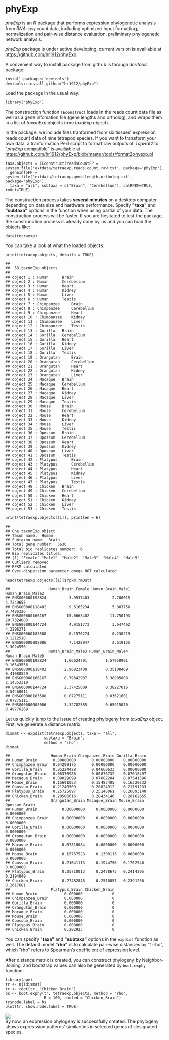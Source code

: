 phyExp
======

*phyExp* is an *R* package that performs expression phylogenetic
analysis from *RNA-seq* count data, including optimized input
formatting, normalization and pair-wise distance evaluation, preliminary
phylogenetic network analysis.

*phyExp* package is under active developing, current version is
availiable at <https://github.com/hr1912/phyExp>.

A convenient way to install package from github is through *devtools*
package:

    install.packages('devtools')
    devtools::install_github("hr1912/phyExp")

Load the package in the usual way:

    library('phyExp')

The construction function `TEconstruct` loads in the reads count data
file as well as a gene infomation file (gene lengths and ortholog), and
wraps them in a list of *taxonExp* objects (one *taxaExp* object).

In the package, we include files tranformed from six tissues' expression
reads count data of nine tetrapod species. If you want to transform your
own data, a tranformation Perl script to format raw outputs of *TopHat2*
to "*phyExp* compatible" is availiable at
<https://github.com/hr1912/phyExp/blob/master/tools/format2phyexp.pl>

    taxa.objects = TEconstruct(readsCountFP = system.file('extdata/tetraexp.reads.count.raw.txt', package='phyExp'),
      geneInfoFP = system.file('extdata/tetraexp.gene.length.ortholog.txt', package='phyExp'), 
      taxa = "all", subtaxa = c("Brain", "Cerebellum"), calRPKM=TRUE, rmOut=TRUE)

The construction process takes **several minutes** on a desktop computer
depanding on data size and hardware performance. Specify **"taxa"** and
**"subtaxa"** options in the function when using partial of your data.
The construction process will be faster. If you are hesitated to test
the package, the construnction process is already done by us and you can
load the objects like:

    data(tetraexp)

You can take a look at what the loaded objects:

    print(tetraexp.objects, details = TRUE)

    ## 
    ##  53 taxonExp objects 
    ## 
    ## object 1 : Human      Brain 
    ## object 2 : Human      Cerebellum 
    ## object 3 : Human      Heart 
    ## object 4 : Human      Kidney 
    ## object 5 : Human      Liver 
    ## object 6 : Human      Testis 
    ## object 7 : Chimpanzee     Brain 
    ## object 8 : Chimpanzee     Cerebellum 
    ## object 9 : Chimpanzee     Heart 
    ## object 10 : Chimpanzee    Kidney 
    ## object 11 : Chimpanzee    Liver 
    ## object 12 : Chimpanzee    Testis 
    ## object 13 : Gorilla   Brain 
    ## object 14 : Gorilla   Cerebellum 
    ## object 15 : Gorilla   Heart 
    ## object 16 : Gorilla   Kidney 
    ## object 17 : Gorilla   Liver 
    ## object 18 : Gorilla   Testis 
    ## object 19 : Orangutan     Brain 
    ## object 20 : Orangutan     Cerebellum 
    ## object 21 : Orangutan     Heart 
    ## object 22 : Orangutan     Kidney 
    ## object 23 : Orangutan     Liver 
    ## object 24 : Macaque   Brain 
    ## object 25 : Macaque   Cerebellum 
    ## object 26 : Macaque   Heart 
    ## object 27 : Macaque   Kidney 
    ## object 28 : Macaque   Liver 
    ## object 29 : Macaque   Testis 
    ## object 30 : Mouse     Brain 
    ## object 31 : Mouse     Cerebellum 
    ## object 32 : Mouse     Heart 
    ## object 33 : Mouse     Kidney 
    ## object 34 : Mouse     Liver 
    ## object 35 : Mouse     Testis 
    ## object 36 : Opossum   Brain 
    ## object 37 : Opossum   Cerebellum 
    ## object 38 : Opossum   Heart 
    ## object 39 : Opossum   Kidney 
    ## object 40 : Opossum   Liver 
    ## object 41 : Opossum   Testis 
    ## object 42 : Platypus      Brain 
    ## object 43 : Platypus      Cerebellum 
    ## object 44 : Platypus      Heart 
    ## object 45 : Platypus      Kidney 
    ## object 46 : Platypus      Liver 
    ## object 47 : Platypus      Testis 
    ## object 48 : Chicken   Brain 
    ## object 49 : Chicken   Cerebellum 
    ## object 50 : Chicken   Heart 
    ## object 51 : Chicken   Kidney 
    ## object 52 : Chicken   Liver 
    ## object 53 : Chicken   Testis

    print(tetraexp.objects[[1]], printlen = 6)

    ## 
    ## One taxonExp object
    ## Taxon name:  Human 
    ## Subtaxon name:  Brain 
    ## Total gene number:  5636 
    ## Total bio replicates number:  6 
    ## Bio replicates titles:
    ## [1] "Female" "Male1"  "Male2"  "Male3"  "Male4"  "Male5" 
    ## Outliers removed
    ## RPKM calculated
    ## Over-dispersion parameter omega NOT calculated

    head(tetraexp.objects[[1]]$rpkm.rmOut)

    ##                 Human_Brain_Female Human_Brain_Male1 Human_Brain_Male2
    ## ENSG00000198824          3.9537403          2.700015         4.7249655
    ## ENSG00000118402          9.6165234          5.803756         9.7486326
    ## ENSG00000166167         15.0663402         11.750193        20.7324083
    ## ENSG00000144724          4.9151773          3.647462         4.2298271
    ## ENSG00000183508          0.1576274          0.230219         0.1212518
    ## ENSG00000008086          7.1428947          2.619155         5.3024556
    ##                 Human_Brain_Male3 Human_Brain_Male4 Human_Brain_Male5
    ## ENSG00000198824        1.06624791        1.57950991        0.16543556
    ## ENSG00000118402        2.96823408        0.35108469        0.41080529
    ## ENSG00000166167        8.79342907        3.38905008        2.14353310
    ## ENSG00000144724        2.37425609        0.38227016        0.54460011
    ## ENSG00000183508        0.07275111        0.03621601        0.07275111
    ## ENSG00000008086        3.32782585        0.65915070        0.49776269

Let us quickly jump to the issue of creating phylogeny from *taxaExp*
object. First, we generate a distance matrix:

    dismat <- expdist(tetraexp.objects, taxa = "all",
                     subtaxa = "Brain",
                     method = "rho")
    dismat

    ##                  Human_Brain Chimpanzee_Brain Gorilla_Brain
    ## Human_Brain       0.00000000       0.00000000    0.00000000
    ## Chimpanzee_Brain  0.04299175       0.00000000    0.00000000
    ## Gorilla_Brain     0.05224428       0.04660633    0.00000000
    ## Orangutan_Brain   0.08376988       0.06876732    0.07018497
    ## Macaque_Brain     0.08029099       0.07682204    0.07541596
    ## Mouse_Brain       0.15691053       0.15483405    0.16320232
    ## Opossum_Brain     0.21240509       0.20824912    0.21791233
    ## Platypus_Brain    0.25725097       0.25148061    0.26093140
    ## Chicken_Brain     0.28506616       0.28434146    0.28162655
    ##                  Orangutan_Brain Macaque_Brain Mouse_Brain Opossum_Brain
    ## Human_Brain           0.00000000     0.0000000   0.0000000     0.0000000
    ## Chimpanzee_Brain      0.00000000     0.0000000   0.0000000     0.0000000
    ## Gorilla_Brain         0.00000000     0.0000000   0.0000000     0.0000000
    ## Orangutan_Brain       0.00000000     0.0000000   0.0000000     0.0000000
    ## Macaque_Brain         0.07818084     0.0000000   0.0000000     0.0000000
    ## Mouse_Brain           0.15767528     0.1300113   0.0000000     0.0000000
    ## Opossum_Brain         0.21041113     0.1944756   0.1762546     0.0000000
    ## Platypus_Brain        0.25710013     0.2478675   0.2414205     0.2194949
    ## Chicken_Brain         0.27482848     0.2510857   0.2391266     0.2617681
    ##                  Platypus_Brain Chicken_Brain
    ## Human_Brain            0.000000             0
    ## Chimpanzee_Brain       0.000000             0
    ## Gorilla_Brain          0.000000             0
    ## Orangutan_Brain        0.000000             0
    ## Macaque_Brain          0.000000             0
    ## Mouse_Brain            0.000000             0
    ## Opossum_Brain          0.000000             0
    ## Platypus_Brain         0.000000             0
    ## Chicken_Brain          0.282923             0

You can specify **"taxa"** and **"subtaxa"** options in the `expdist`
function as well. The default model **"rho"** is to calculate pair-wise
distances by "1-rho", which "rho" refers to Spearman’s coefficient of
expression level.

After distance matrix is created, you can construct phylogeny by
Neighbor-Joining, and bootstrap values can also be generated by
`boot.exphy` function:

    library(ape)
    tr <- nj(dismat)
    tr <- root(tr, "Chicken_Brain")
    bs <- boot.exphy(tr, tetraexp.objects, method = "rho",
                     B = 100, rooted = "Chicken_Brain")
    tr$node.label = bs
    plot(tr, show.node.label = TRUE)

![](README_files/figure-markdown_strict/unnamed-chunk-8-1.png)  
 By now, an expression phylogeny is successfully created. The phylogeny
shows expresssion patterns' similarities in selected genes of designated
species.
